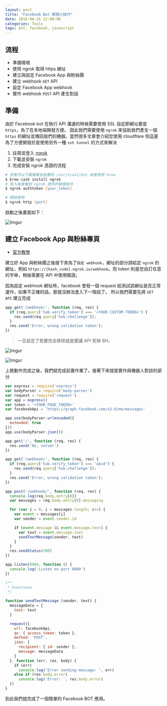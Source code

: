 ```yaml
---
layout: post
title: "Facebook Bot 開發小技巧"
date: 2016-08-26 12:00:00
categories: Tools
tags: bot, facebook, javascript
---
```


## 流程

* 準備環境
* 使用 ngrok 取得 https 網址
* 建立與設定 Facebook App 與粉絲團
* 建立 webhook `GET` API
* 設定 Facebook App webhook
* 實作 webhook `POST` API 產生對話

<!--more-->

## 準備

由於 Facebook bot 在執行 API 溝通的時候需要使用 SSL 協定即網址要是 `https`，為了在本地端開發方便。
因此我們需要使用 `ngrok` 來協助我們產生一個 `https` 的網址並傳回我們的機器。當然很多文章會介紹您使用 cloudflare 但這邊為了方便開發於是使用另外一種 `ssh tunnel` 的方式來解決

1. 註冊並登入 [ngrok](https://dashboard.ngrok.com/get-started)
2. 下載並安裝 `ngrok`
2. 完成安裝 ngrok 憑證的流程

```zsh
# 安裝可以下載檔案並放置到 /usr/lcoal/bin 或者使用 brew
$ brew cask install ngrok
# 登入後會看到 ngrok 提供的驗證指令
$ ngrok authtoken [your_token]

# 開始使用
$ ngrok http [port]
```

啟動之後畫面如下：

![Imgur](http://i.imgur.com/IBnruGZ.png)

## 建立 Facebook App 與粉絲專頁

* [官方教學](https://developers.facebook.com/docs/messenger-platform/product-overview/setup)

建立好 App 與粉絲團之後接下來為了`設定 webhook`，網址的部分請給定 `ngrok` 的網址，例如
`https://[hash_code].ngrok.io/webhook`。而 token 則是您自訂任意的字串，稍後需要在 API 中使用驗證。

因為設定 webhook 網址時，facebook 會發一個 request 給測試該網址是否正常運作，如果不正確的話，那就沒辦法進入下一階段了。
所以我們需要先將 `GET API` 建立完成

```js
app.get('/webhook/', function (req, res) {
  if (req.query['hub.verify_token'] === '<YOUR CUSTOM TOKEN>') {
    res.send(req.query['hub.challenge']);
  }
  res.send('Error, wrong validation token');
})
```

> 一旦設定了若要完全移除就是要讓 API 死掉 8H。

![Imgur](http://i.imgur.com/Px5x8Ae.png)

![Imgur](http://i.imgur.com/uaQxO5G.png)

上敘動作完成之後，我們就完成前置作業了。接著下來就是實作與機器人對談的部分

```js
var express = require('express')
var bodyParser = require('body-parser')
var request = require('request')
var app = express()
var token = '<YOUR_PAGE_TOKEN>'
var facebookApi = 'https://graph.facebook.com/v2.6/me/messages'

app.use(bodyParser.urlencoded({
  extended: true
}))
app.use(bodyParser.json())

app.get('/', function (req, res) {
  res.send('Hi, server')
})

app.get('/webhook/', function (req, res) {
  if (req.query['hub.verify_token'] === 'abcd') {
    res.send(req.query['hub.challenge']);
  }
  res.send('Error, wrong validation token');
})

app.post('/webhook/', function (req, res) {
  console.log(req.body.entry[0])
  var messages = req.body.entry[0].messaging

  for (var i = 0; i < messages.length; i++) {
    var event = messages[i]
    var sender = event.sender.id

    if (event.message && event.message.text) {
      var text = event.message.text
      sendTextMessage(sender, text)
    }
  }
  res.sendStatus(200)
})

app.listen(8080, function () {
  console.log('Listen on port 8080')
})

/**
 * Functions
 */

function sendTextMessage (sender, text) {
  messageData = {
    text: text
  }

  request({
    url: facebookApi,
    qs: { access_token: token },
    method: 'POST',
    json: {
      recipient: { id: sender },
      message: messageData
    }
  }, function (err, res, body) {
    if (err)
      console.log('Error sending message: ', err)
    else if (res.body.error)
      console.log('Error: ', res.body.error)
  })
}
```

到此我們就完成了一個簡單的 Facebook BOT 應用。
